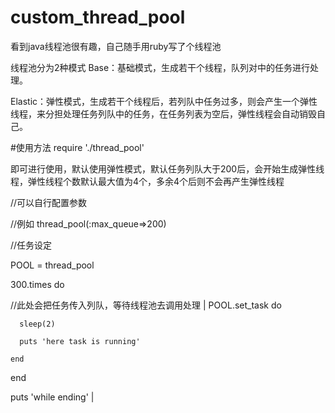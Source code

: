 # custom_thread_pool
看到java线程池很有趣，自己随手用ruby写了个线程池


线程池分为2种模式
Base：基础模式，生成若干个线程，队列对中的任务进行处理。

Elastic：弹性模式，生成若干个线程后，若列队中任务过多，则会产生一个弹性线程，来分担处理任务列队中的任务，在任务列表为空后，弹性线程会自动销毁自己。

#使用方法
require './thread_pool'

即可进行使用，默认使用弹性模式，默认任务列队大于200后，会开始生成弹性线程，弹性线程个数默认最大值为4个，多余4个后则不会再产生弹性线程

//可以自行配置参数

//例如 thread_pool(:max_queue=>200)

//任务设定

POOL = thread_pool

300.times do

  //此处会把任务传入列队，等待线程池去调用处理
|
    POOL.set_task do 
  
      sleep(2)
    
      puts 'here task is running'
    
    end
  
end

puts 'while ending'
|
